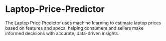 # Laptop-Price-Predictor
The Laptop Price Predictor uses machine learning to estimate laptop prices based on features and specs, helping consumers and sellers make informed decisions with accurate, data-driven insights.
